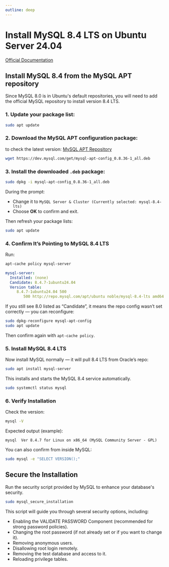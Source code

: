 ```yaml
---
outline: deep
---
```


# Install MySQL 8.4 LTS on Ubuntu Server 24.04

[Official Documentation](https://dev.mysql.com/doc/refman/8.4/en/linux-installation-apt-repo.html)

## Install MySQL 8.4 from the MySQL APT repository

Since MySQL 8.0 is in Ubuntu's default repositories, you will need to add the official MySQL repository to install version 8.4 LTS.

### 1. Update your package list:

```bash
sudo apt update
```

### 2. Download the MySQL APT configuration package:

to check the latest version: [MySQL APT Repository](https://dev.mysql.com/downloads/repo/apt/)

```bash
wget https://dev.mysql.com/get/mysql-apt-config_0.8.36-1_all.deb
```

### 3. Install the downloaded `.deb` package:

```bash
sudo dpkg -i mysql-apt-config_0.8.36-1_all.deb
```

During the prompt:

- Change it to `MySQL Server & Cluster (Currently selected: mysql-8.4-lts)`
- Choose **OK** to confirm and exit.

Then refresh your package lists:

```bash
sudo apt update
```

### 4. Confirm It’s Pointing to MySQL 8.4 LTS

Run:

```bash
apt-cache policy mysql-server
```

```yaml
mysql-server:
  Installed: (none)
  Candidate: 8.4.7-1ubuntu24.04
  Version table:
     8.4.7-1ubuntu24.04 500
        500 http://repo.mysql.com/apt/ubuntu noble/mysql-8.4-lts amd64 Packages
```

If you still see 8.0 listed as “Candidate”, it means the repo config wasn’t set correctly — you can reconfigure:

```bash
sudo dpkg-reconfigure mysql-apt-config
sudo apt update
```

Then confirm again with `apt-cache policy`.

### 5. Install MySQL 8.4 LTS

Now install MySQL normally — it will pull 8.4 LTS from Oracle’s repo:

```bash
sudo apt install mysql-server
```

This installs and starts the MySQL 8.4 service automatically.

```bash
sudo systemctl status mysql
```

### 6. Verify Installation

Check the version:

```bash
mysql -V
```

Expected output (example):

```
mysql  Ver 8.4.7 for Linux on x86_64 (MySQL Community Server - GPL)
```

You can also confirm from inside MySQL:

```bash
sudo mysql -e "SELECT VERSION();"
```

## Secure the Installation

Run the security script provided by MySQL to enhance your database's security.

```bash
sudo mysql_secure_installation
```

This script will guide you through several security options, including:

- Enabling the VALIDATE PASSWORD Component (recommended for strong password policies).
- Changing the root password (if not already set or if you want to change it).
- Removing anonymous users.
- Disallowing root login remotely.
- Removing the test database and access to it.
- Reloading privilege tables.

